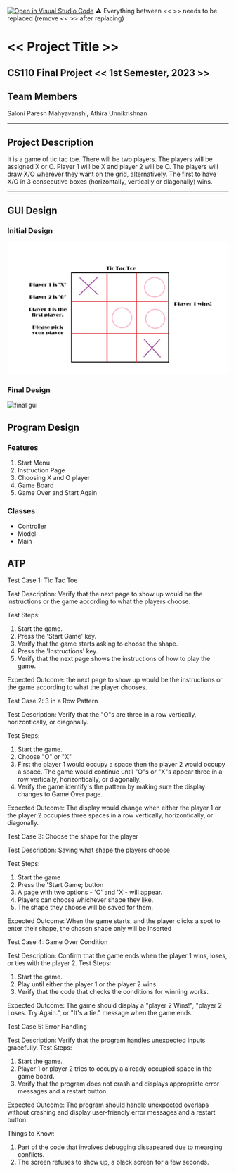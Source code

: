 [![Open in Visual Studio Code](https://classroom.github.com/assets/open-in-vscode-718a45dd9cf7e7f842a935f5ebbe5719a5e09af4491e668f4dbf3b35d5cca122.svg)](https://classroom.github.com/online_ide?assignment_repo_id=12803390&assignment_repo_type=AssignmentRepo)
:warning: Everything between << >> needs to be replaced (remove << >> after replacing)

# << Project Title >>
## CS110 Final Project  << 1st Semester, 2023 >>

## Team Members

Saloni Paresh Mahyavanshi,
Athira Unnikrishnan

***

## Project Description

It is a game of tic tac toe. There will be two players. The players will be assigned X or O. Player 1 will be X and player 2 will be O. The players will draw X/O wherever they want on the grid, alternatively. The first to have X/O in 3 consecutive boxes (horizontally, vertically or diagonally) wins.

***    

## GUI Design



### Initial Design

![initial gui](assets/gui.jpg)

### Final Design

![final gui](assets/finalgui.jpg)

## Program Design

### Features

1. Start Menu 
2. Instruction Page
3. Choosing X and O player
4. Game Board
5. Game Over and Start Again

### Classes

- Controller
- Model
- Main


## ATP

Test Case 1: Tic Tac Toe

Test Description: Verify that the next page to show up would be the instructions or the game according to what the players choose.

Test Steps:
1. Start the game.
2. Press the 'Start Game' key.
3. Verify that the game starts asking to choose the shape.
4. Press the 'Instructions' key.
5. Verify that the next page shows the instructions of how to play the game.

Expected Outcome: the next page to show up would be the instructions or the game according to what the player chooses.

Test Case 2: 3 in a Row Pattern

Test Description: Verify that the "O"s are three in a row vertically, horizontically, or diagonally.

Test Steps:
1. Start the game.
2. Choose "O" or "X"
3. First the player 1 would occupy a space then the player 2 would occupy a space. The game would continue until "O"s or "X"s appear three in a row vertically, horizontically, or diagonally.
4. Verify the game identify's the pattern by making sure the display changes to Game Over page. 

Expected Outcome: The display would change when either the player 1 or the player 2 occupies three spaces in a row vertically, horizontically, or diagonally.

Test Case 3: Choose the shape for the player

Test Description: Saving what shape the players choose

Test Steps:
1. Start the game
2. Press the 'Start Game; button
3. A page with two options - 'O' and 'X'- will appear.
4. Players can choose whichever shape they like.
5. The shape they choose will be saved for them.

Expected Outcome: When the game starts, and the player clicks a spot to enter their shape, the chosen shape only will be inserted

Test Case 4: Game Over Condition

Test Description: Confirm that the game ends when the player 1 wins, loses, or ties with the player 2.
Test Steps:
1. Start the game.
2. Play until either the player 1 or the player 2 wins.
3. Verify that the code that checks the conditions for winning works.

Expected Outcome: The game should display a "player 2 Wins!", "player 2 Loses. Try Again.", or "It's a tie." message when the game ends.

Test Case 5: Error Handling

Test Description: Verify that the program handles unexpected inputs gracefully.
Test Steps:
1. Start the game.
2. Player 1 or player 2 tries to occupy a already occupied space in the game board.
3. Verify that the program does not crash and displays appropriate error messages and a restart button.

Expected Outcome: The program should handle unexpected overlaps without crashing and display user-friendly error messages and a restart button.

Things to Know:
1) Part of the code that involves debugging dissapeared due to mearging conflicts.
2) The screen refuses to show up, a black screen for a few seconds.
